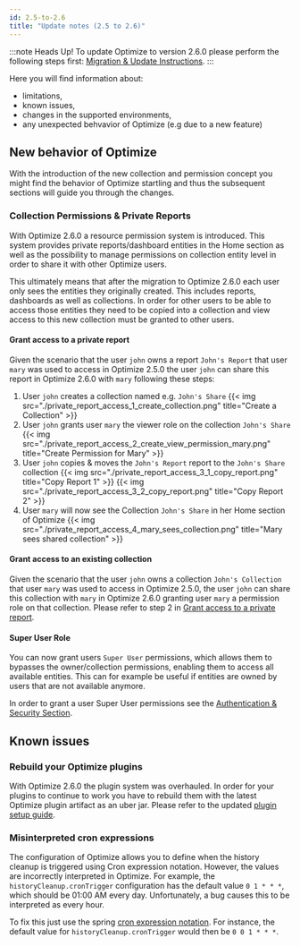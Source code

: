```yaml
---
id: 2.5-to-2.6
title: "Update notes (2.5 to 2.6)"
---
```


:::note Heads Up!
To update Optimize to version 2.6.0 please perform the following steps first: [Migration & Update Instructions](./instructions.md).
:::

Here you will find information about:

* limitations, 
* known issues, 
* changes in the supported environments, 
* any unexpected behvavior of Optimize (e.g due to a new feature)

## New behavior of Optimize

With the introduction of the new collection and permission concept you might find the behavior of Optimize startling and thus the subsequent sections will guide you through the changes.

### Collection Permissions & Private Reports

With Optimize 2.6.0 a resource permission system is introduced. This system provides private reports/dashboard entities in the Home section as well as the possibility to manage permissions on collection entity level in order to share it with other Optimize users. 

This ultimately means that after the migration to Optimize 2.6.0 each user only sees the entities they originally created. This includes reports, dashboards as well as collections. In order for other users to be able to access those entities they need to be copied into a collection and view access to this new collection must be granted to other users.

#### Grant access to a private report 
Given the scenario that the user `john` owns a report `John's Report` that user `mary` was used to access in Optimize 2.5.0 the 
user `john` can share this report in Optimize 2.6.0 with `mary` following these steps:

1. User `john` creates a collection named e.g. `John's Share`
{{< img src="./private_report_access_1_create_collection.png" title="Create a Collection" >}}
2. User `john` grants user `mary` the viewer role on the collection `John's Share`
{{< img src="./private_report_access_2_create_view_permission_mary.png" title="Create Permission for Mary" >}}
3. User `john` copies & moves the `John's Report` report to the `John's Share` collection
{{< img src="./private_report_access_3_1_copy_report.png" title="Copy Report 1" >}}
{{< img src="./private_report_access_3_2_copy_report.png" title="Copy Report 2" >}}
4. User `mary` will now see the Collection `John's Share` in her Home section of Optimize
{{< img src="./private_report_access_4_mary_sees_collection.png" title="Mary sees shared collection" >}}

#### Grant access to an existing collection
Given the scenario that the user `john` owns a collection `John's Collection` that user `mary` was used to access in Optimize 2.5.0, the user `john` can share this collection with `mary` in Optimize 2.6.0 granting user `mary` a permission role on that collection. Please refer to step 2 in [Grant access to a private report](#grant-access-to-a-private-report).

#### Super User Role
You can now grant users `Super User` permissions, which allows them to bypasses the owner/collection permissions, enabling them to access all available entities. This can for example be useful if entities are owned by users that are not available anymore.

In order to grant a user Super User permissions see the [Authentication & Security Section](./../setup/configuration.md/#security).


## Known issues


### Rebuild your Optimize plugins

With Optimize 2.6.0 the plugin system was overhauled. In order for your plugins to continue to work you have to rebuild them with the latest Optimize plugin artifact as an uber jar. Please refer to the updated [plugin setup guide](./../plugins/plugin-system.md/#setup-your-environment).

### Misinterpreted cron expressions

The configuration of Optimize allows you to define when the history cleanup is triggered using Cron expression notation. However, the values are incorrectly interpreted in Optimize. For example, the `historyCleanup.cronTrigger` configuration has the default value `0 1 * * *`, which should be 01:00 AM every day. Unfortunately, a bug causes this to be interpreted as every hour. 

To fix this just use the spring [cron expression notation](https://docs.spring.io/spring/docs/current/javadoc-api/org/springframework/scheduling/support/CronSequenceGenerator.html). For instance, the default value for `historyCleanup.cronTrigger` would then be `0 0 1 * * *`.